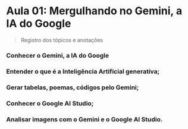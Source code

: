 # Aula 01: Mergulhando no Gemini, a IA do Google
>Registro dos tópicos e anotações

### Conhecer o Gemini, a IA do Google
### Entender o que é a Inteligência Artificial generativa;
### Gerar tabelas, poemas, códigos pelo Gemini;
### Conhecer o Google AI Studio;
### Analisar imagens com o Gemini e o Google AI Studio.

